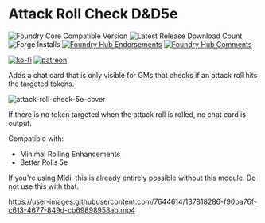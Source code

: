 # Attack Roll Check D&D5e

![Foundry Core Compatible Version](https://img.shields.io/badge/dynamic/json.svg?url=https%3A%2F%2Fraw.githubusercontent.com%2FElfFriend-DnD%2Ffoundryvtt-attack-roll-check-5e%2Fmain%2Fmodule.json&label=Foundry%20Version&query=$.compatibleCoreVersion&colorB=orange)
![Latest Release Download Count](https://img.shields.io/badge/dynamic/json?label=Downloads@latest&query=assets%5B1%5D.download_count&url=https%3A%2F%2Fapi.github.com%2Frepos%2FElfFriend-DnD%2Ffoundryvtt-attack-roll-check-5e%2Freleases%2Flatest)
![Forge Installs](https://img.shields.io/badge/dynamic/json?label=Forge%20Installs&query=package.installs&suffix=%25&url=https%3A%2F%2Fforge-vtt.com%2Fapi%2Fbazaar%2Fpackage%2Fattack-roll-check-5e&colorB=4aa94a)
[![Foundry Hub Endorsements](https://img.shields.io/endpoint?logoColor=white&url=https%3A%2F%2Fwww.foundryvtt-hub.com%2Fwp-json%2Fhubapi%2Fv1%2Fpackage%2Fattack-roll-check-5e%2Fshield%2Fendorsements)](https://www.foundryvtt-hub.com/package/attack-roll-check-5e/)
[![Foundry Hub Comments](https://img.shields.io/endpoint?logoColor=white&url=https%3A%2F%2Fwww.foundryvtt-hub.com%2Fwp-json%2Fhubapi%2Fv1%2Fpackage%2Fattack-roll-check-5e%2Fshield%2Fcomments)](https://www.foundryvtt-hub.com/package/attack-roll-check-5e/)

[![ko-fi](https://img.shields.io/badge/-buy%20me%20a%20coke-%23FF5E5B)](https://ko-fi.com/elffriend)
[![patreon](https://img.shields.io/badge/-patreon-%23FF424D)](https://www.patreon.com/ElfFriend_DnD)

Adds a chat card that is only visible for GMs that checks if an attack roll hits the targeted tokens.

![attack-roll-check-5e-cover](https://user-images.githubusercontent.com/7644614/137818567-7933117a-b90c-4e39-8d45-c0b094a4c218.jpg)

If there is no token targeted when the attack roll is rolled, no chat card is output.

Compatible with:
- Minimal Rolling Enhancements
- Better Rolls 5e

If you're using Midi, this is already entirely possible without this module. Do not use this with that.

https://user-images.githubusercontent.com/7644614/137818286-f90ba76f-c613-4677-849d-cb69898958ab.mp4
